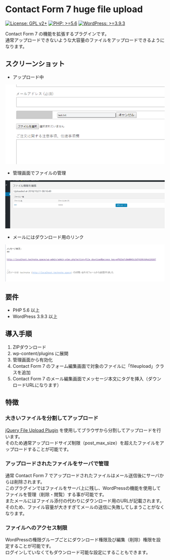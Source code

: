# Contact Form 7 huge file upload

[![License: GPL v2+](https://img.shields.io/badge/License-GPL%20v2%2B-blue.svg)](http://www.gnu.org/licenses/gpl-2.0.html)
[![PHP: >=5.6](https://img.shields.io/badge/PHP-%3E%3D5.6-orange.svg)](http://php.net/)
[![WordPress: >=3.9.3](https://img.shields.io/badge/WordPress-%3E%3D3.9.3-brightgreen.svg)](https://wordpress.org/)

Contact Form 7 の機能を拡張するプラグインです。  
通常アップロードできないような大容量のファイルをアップロードできるようになります。

## スクリーンショット
- アップロード中

![設定画面](https://raw.githubusercontent.com/technote-space/contact-form-7-huge-file-upload/master/screenshot-1.png)

- 管理画面でファイルの管理

![処理中画面](https://raw.githubusercontent.com/technote-space/contact-form-7-huge-file-upload/master/screenshot-2.png)

- メールにはダウンロード用のリンク

![有効化前](https://raw.githubusercontent.com/technote-space/contact-form-7-huge-file-upload/master/screenshot-3.png)


## 要件
- PHP 5.6 以上
- WordPress 3.9.3 以上

## 導入手順
1. ZIPダウンロード  
2. wp-content/plugins に展開  
3. 管理画面から有効化  
4. Contact Form 7 のフォーム編集画面で対象のファイルに「fileupload」クラスを追加
5. Contact Form 7 のメール編集画面でメッセージ本文にタグを挿入（ダウンロードURLになります）

## 特徴
### 大きいファイルを分割してアップロード
[jQuery File Upload Plugin](https://github.com/blueimp/jQuery-File-Upload) を使用してブラウザから分割してアップロードを行います。  
そのため通常アップロードサイズ制限（post_max_size）を超えたファイルをアップロードすることが可能です。

### アップロードされたファイルをサーバで管理
通常 Contact Form 7 でアップロードされたファイルはメール送信後にサーバからは削除されます。  
このプラグインではファイルをサーバ上に残し、WordPressの機能を使用してファイルを管理（削除・閲覧）する事が可能です。  
またメールにはファイル添付の代わりにダウンロード用のURLが記載されます。  
そのため、ファイル容量が大きすぎてメールの送信に失敗してしまうことがなくなります。

### ファイルへのアクセス制限
WordPressの権限グループごとにダウンロード権限及び編集（削除）権限を設定することが可能です。  
ログインしていなくてもダウンロード可能な設定にすることもできます。
